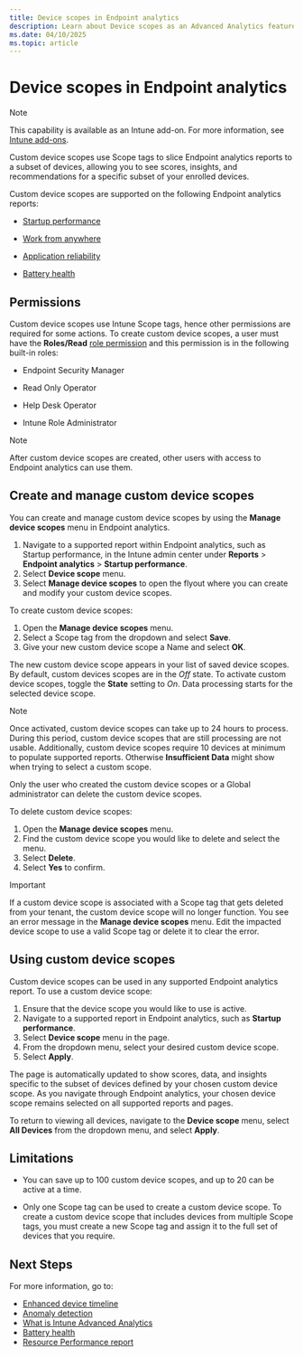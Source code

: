 ```yaml
---
title: Device scopes in Endpoint analytics
description: Learn about Device scopes as an Advanced Analytics feature in Microsoft Intune
ms.date: 04/10/2025
ms.topic: article
---
```


# Device scopes in Endpoint analytics

> [!NOTE]
> This capability is available as an Intune add-on. For more information, see [Intune add-ons](../intune-service/fundamentals/intune-add-ons.md).

Custom device scopes use Scope tags to slice Endpoint analytics reports to a subset of devices, allowing you to see scores, insights, and recommendations for a specific subset of your enrolled devices.

Custom device scopes are supported on the following Endpoint analytics reports:

- [Startup performance](startup-performance.md)

- [Work from anywhere](work-from-anywhere.md)

- [Application reliability](app-reliability.md)

- [Battery health](battery-health.md)

## Permissions

Custom device scopes use Intune Scope tags, hence other permissions are required for some actions.
To create custom device scopes, a user must have the **Roles/Read** [role permission](../intune-service/fundamentals/create-custom-role.md#custom-role-permissions) and this permission is in the following built-in roles:

- Endpoint Security Manager

- Read Only Operator

- Help Desk Operator

- Intune Role Administrator

> [!NOTE]
> After custom device scopes are created, other users with access to Endpoint analytics can use them.

## Create and manage custom device scopes

You can create and manage custom device scopes by using the **Manage device scopes** menu in Endpoint analytics.

1. Navigate to a supported report within Endpoint analytics, such as Startup performance, in the Intune admin center under **Reports** > **Endpoint analytics** > **Startup performance**.
2. Select **Device scope** menu.
3. Select **Manage device scopes** to open the flyout where you can create and modify your custom device scopes.

To create custom device scopes:

1. Open the **Manage device scopes** menu.
1. Select a Scope tag from the dropdown and select **Save**.
1. Give your new custom device scope a Name and select **OK**.

The new custom device scope appears in your list of saved device scopes. By default, custom devices scopes are in the *Off* state. To activate custom device scopes, toggle the **State** setting to *On*. Data processing starts for the selected device scope.

> [!NOTE]
> Once activated, custom device scopes can take up to 24 hours to process. During this period, custom device scopes that are still processing are not usable. Additionally, custom device scopes require 10 devices at minimum to populate supported reports. Otherwise **Insufficient Data** might show when trying to select a custom scope.

Only the user who created the custom device scopes or a Global administrator can delete the custom device scopes.

To delete custom device scopes:

1. Open the **Manage device scopes** menu.
2. Find the custom device scope you would like to delete and select the menu.
3. Select **Delete**.
4. Select **Yes** to confirm.

> [!IMPORTANT]
> If a custom device scope is associated with a Scope tag that gets deleted from your tenant, the custom device scope will no longer function. You see an error message in the **Manage device scopes** menu. Edit the impacted device scope to use a valid Scope tag or delete it to clear the error.

## Using custom device scopes

Custom device scopes can be used in any supported Endpoint analytics report. To use a custom device scope:

1. Ensure that the device scope you would like to use is active.
2. Navigate to a supported report in Endpoint analytics, such as **Startup performance**.
3. Select **Device scope** menu in the page.
4. From the dropdown menu, select your desired custom device scope.
5. Select **Apply**.

The page is automatically updated to show scores, data, and insights specific to the subset of devices defined by your chosen custom device scope. As you navigate through Endpoint analytics, your chosen device scope remains selected on all supported reports and pages.

To return to viewing all devices, navigate to the **Device scope** menu, select **All Devices** from the dropdown menu, and select **Apply**.

## Limitations

- You can save up to 100 custom device scopes, and up to 20 can be active at a time.

- Only one Scope tag can be used to create a custom device scope. To create a custom device scope that includes devices from multiple Scope tags, you must create a new Scope tag and assign it to the full set of devices that you require.

## Next Steps

For more information, go to:

- [Enhanced device timeline](enhanced-device-timeline.md)
- [Anomaly detection](anomaly-detection.md)
- [What is Intune Advanced Analytics](advanced-endpoint-analytics.md)
- [Battery health](battery-health.md)
- [Resource Performance report](resource-performance-report.md)
